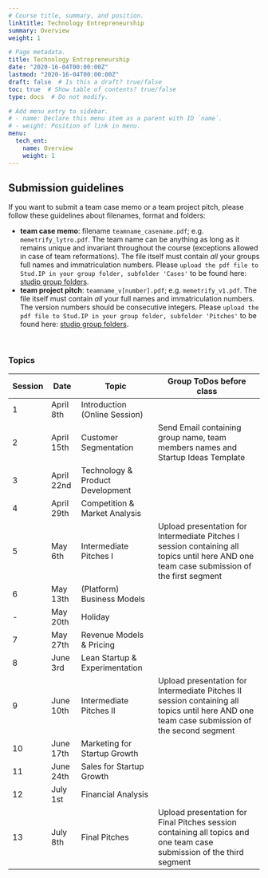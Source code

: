 ```yaml
---
# Course title, summary, and position.
linktitle: Technology Entrepreneurship
summary: Overview
weight: 1

# Page metadata.
title: Technology Entrepreneurship
date: "2020-16-04T00:00:00Z"
lastmod: "2020-16-04T00:00:00Z"
draft: false  # Is this a draft? true/false
toc: true  # Show table of contents? true/false
type: docs  # Do not modify.

# Add menu entry to sidebar.
# - name: Declare this menu item as a parent with ID `name`.
# - weight: Position of link in menu.
menu:
  tech_ent:
    name: Overview
    weight: 1
---
```


## Submission guidelines

If you want to submit a team case memo or a team project pitch, please follow these guidelines about filenames, format and folders:
* **team case memo**: filename `teamname_casename.pdf`; e.g. `memetrify_lytro.pdf`. The team name can be anything as long as it remains unique and invariant throughout the course (exceptions allowed in case of team reformations). The file itself must contain *all* your groups full names and immatriculation numbers. Please `upload the pdf file to Stud.IP in your group folder, subfolder 'Cases'` to be found here: [studip group folders](https://e-learning.tuhh.de/studip/dispatch.php/course/files?cid=5ce9e6cf75b107d7acc2881e9b47ff6b). 
* **team project pitch**: `teamname_v[number].pdf`; e.g. `memetrify_v1.pdf`. The file itself must contain *all* your full names and immatriculation numbers. The version numbers should be consecutive integers. Please `upload the pdf file to Stud.IP in your group folder, subfolder 'Pitches'` to be found here: [studip group folders](https://e-learning.tuhh.de/studip/dispatch.php/course/files?cid=5ce9e6cf75b107d7acc2881e9b47ff6b). 

<br/>


### Topics


| Session | Date | Topic | Group ToDos before class |
| --- | --- | --- | --- |
| 1 | April 8th | Introduction (Online Session) | |
| 2 | April 15th | Customer Segmentation | Send Email containing group name, team members names and Startup Ideas Template |
| 3 | April 22nd | Technology & Product Development | |
| 4 | April 29th | Competition & Market Analysis | |
| 5 | May 6th | Intermediate Pitches I | Upload presentation for Intermediate Pitches I session containing all topics until here AND one team case submission of the first segment |
| 6 | May 13th | (Platform) Business Models | |
| - | May 20th | Holiday | |
| 7 | May 27th | Revenue Models & Pricing | |
| 8 | June 3rd | Lean Startup & Experimentation | |
| 9 | June 10th | Intermediate Pitches II | Upload presentation for Intermediate Pitches II session containing all topics until here AND one team case submission of the second segment |
| 10 | June 17th | Marketing for Startup Growth | |
| 11 | June 24th | Sales for Startup Growth | |
| 12 | July 1st | Financial Analysis  | |
| 13 | July 8th | Final Pitches | Upload presentation for Final Pitches session containing all topics and one team case submission of the third segment |




